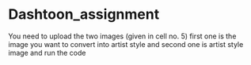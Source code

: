 # Dashtoon_assignment

You need to upload the two images (given in cell no. 5)
first one is the image you want to convert into artist style and 
second one is artist style image
and run the code
